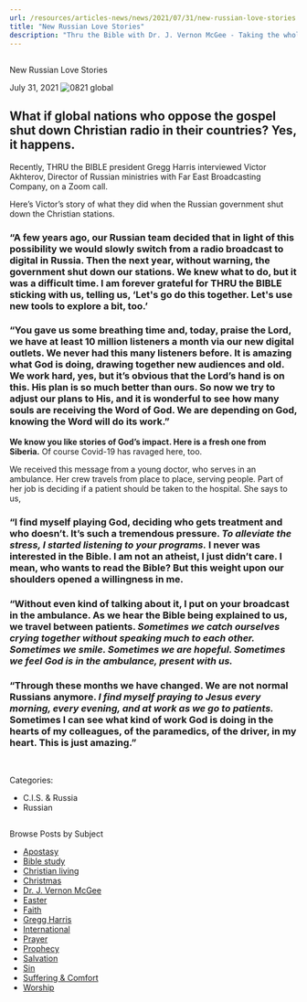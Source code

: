 ```yaml
---
url: /resources/articles-news/news/2021/07/31/new-russian-love-stories
title: "New Russian Love Stories"
description: "Thru the Bible with Dr. J. Vernon McGee - Taking the whole Word to the whole world"
---
```







## 
 New Russian Love Stories


July 31, 2021
![](https://ttb.org/images/default-source/features-and-news/0821-global7edec559-c4f0-47fc-ac06-00b5d39031f0.jpg?sfvrsn=5fec1f16_1 "0821 global")




## **What if global nations who oppose the gospel shut down Christian radio in their countries?** Yes, it happens.

Recently, THRU the BIBLE president Gregg Harris interviewed Victor Akhterov, Director of Russian ministries with Far East Broadcasting Company, on a Zoom call.  

Here’s Victor’s story of what they did when the Russian government shut down the Christian stations. 

### “A few years ago, our Russian team decided that in light of this possibility we would slowly switch from a radio broadcast to digital in Russia. Then the next year, without warning, the government shut down our stations. We knew what to do, but it was a difficult time. I am forever grateful for THRU the BIBLE sticking with us, telling us, ‘Let's go do this together. Let's use new tools to explore a bit, too.’

### “You gave us some breathing time and, today, praise the Lord, we have at least 10 million listeners a month via our new digital outlets. We never had this many listeners before. It is amazing what God is doing, drawing together new audiences and old. We work hard, yes, but it’s obvious that the Lord’s hand is on this. His plan is so much better than ours. So now we try to adjust our plans to His, and it is wonderful to see how many souls are receiving the Word of God. We are depending on God, knowing the Word will do its work.”

**We know you like stories of God’s impact. Here is a fresh one from Siberia.** Of course Covid-19 has ravaged here, too. 

We received this message from a young doctor, who serves in an ambulance. Her crew travels from place to place, serving people. Part of her job is deciding if a patient should be taken to the hospital. She says to us, 

### “I find myself playing God, deciding who gets treatment and who doesn’t. It’s such a tremendous pressure. *To alleviate the stress, I started listening to your programs.* I never was interested in the Bible. I am not an atheist, I just didn’t care. I mean, who wants to read the Bible? But this weight upon our shoulders opened a willingness in me.

### “Without even kind of talking about it, I put on your broadcast in the ambulance. As we hear the Bible being explained to us, we travel between patients. *Sometimes we catch ourselves crying together without speaking much to each other. Sometimes we smile. Sometimes we are hopeful. Sometimes we feel God is in the ambulance, present with us.*

### “Through these months we have changed. We are not normal Russians anymore. *I find myself praying to Jesus every morning, every evening, and at work as we go to patients.* Sometimes I can see what kind of work God is doing in the hearts of my colleagues, of the paramedics, of the driver, in my heart. This is just amazing.”

 



Categories: 


* C.I.S. & Russia
* Russian









## 
 Browse Posts by Subject


* [Apostasy](/resources/articles-news/-in-tags/tags/Apostasy)
* [Bible study](/resources/articles-news/-in-tags/tags/Bible-study)
* [Christian living](/resources/articles-news/-in-tags/tags/Christian-living)
* [Christmas](/resources/articles-news/-in-tags/tags/Christmas)
* [Dr. J. Vernon McGee](/resources/articles-news/-in-tags/tags/Dr-J-Vernon-McGee)
* [Easter](/resources/articles-news/-in-tags/tags/easter)
* [Faith](/resources/articles-news/-in-tags/tags/Faith)
* [Gregg Harris](/resources/articles-news/-in-tags/tags/Gregg-Harris)
* [International](/resources/articles-news/-in-tags/tags/International)
* [Prayer](/resources/articles-news/-in-tags/tags/prayer)
* [Prophecy](/resources/articles-news/-in-tags/tags/Prophecy)
* [Salvation](/resources/articles-news/-in-tags/tags/Salvation)
* [Sin](/resources/articles-news/-in-tags/tags/sin)
* [Suffering & Comfort](/resources/articles-news/-in-tags/tags/Suffering-Comfort)
* [Worship](/resources/articles-news/-in-tags/tags/worship)






